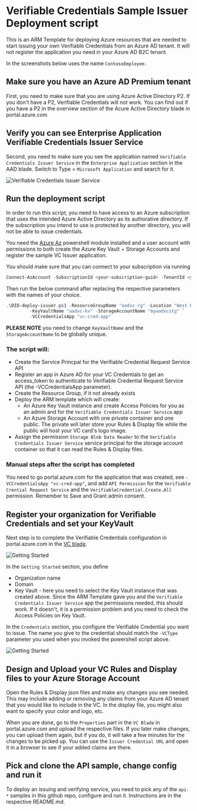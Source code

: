# Verifiable Credentials Sample Issuer Deployment script

This is an ARM Template for deploying Azure resources that are needed to start issuing your own Verifiable Credentials from an Azure AD tenant. It will not register the application you need in your Azure AD B2C tenant.

In the screenshots below uses the name `ContosoEmployee`.  

## Make sure you have an Azure AD Premium tenant
First, you need to make sure that you are using Azure Active Directory P2. If you don't have a P2, Verifiable Credentials will not work. You can find out if you have a P2 in the overview section of the Acure Active Directory blade in portal.azure.com

## Verify you can see Enterprise Application Verifiable Credentials Issuer Service
Second, you need to make sure you see the application named `Verifiable Credentials Issuer Service` in the `Enterprise Application` section in the AAD blade. Switch to Type = `Microsoft Application` and search for it.
 
![Verifiable Credentials Issuer Service](https://github.com/microsoft/OpenEduAnalytics/blob/main/docs/pics/admin-screenshot-search-apps.png)

## Run the deployment script
In order to run this script, you need to have access to an Azure subscription that uses the intended Azure Active Directory as its authorative directory. If the subscription you intend to use is protected by another directory, you will not be able to issue credentials.

You need the [Azure Az](https://docs.microsoft.com/en-us/powershell/azure/new-azureps-module-az?view=azps-5.6.0) powershell module installed and a user account with permissions to both create the Azure Key Vault + Storage Accounts and register the sample VC Issuer application.

You should make sure that you can connect to your subscription via running

```powershell
Connect-AzAccount -SubscriptionId <your-subscription-guid> -TenantId <your Azure AD tenant id>
```

Then run the below command after replacing the respective parameters with the names of your choice.

```powershell
.\DID-deploy-issuer.ps1 -ResourceGroupName "aadvc-rg" -Location "West Europe" `
         -KeyVaultName "aadvc-kv" -StorageAccountName "myaadvcstg" `
         -VCCredentialsApp "vc-cred-app"
```

**PLEASE NOTE** you need to change `KeyVaultName` and the `StorageAccountName` to be globally unique.

### The script will:
- Create the Service Princpal for the Verifiable Credential Request Service API
- Register an app in Azure AD for your VC Credentials to get an access_token to authenticate to Verifiable Credential Request Service API (the -VCCredentialsApp parameter). 
- Create the Resource Group, if it not already exists
- Deploy the ARM template which will create:
    - An Azure Key Vault instance and create Access Policies for you as an admin and for the `Verifiable Credentials Issuer Service` app
    - An Azure Storage Account with one private container and one public. The private will later store your Rules & Display file while the public will host your VC card's logo image.
- Assign the permission `Storage Blob Data Reader` to the `Verifiable Credentials Issuer Service` service principal for the storage account container so that it can read the Rules & Display files.

### Manual steps after the script has completed
You need to go portal.azure.com for the application that was created, see `-VCCredentialsApp "vc-cred-app"`, and add `API Permission` for the `Verifiable Crential Request Service` and the `VerifiableCredential.Create.All` permission. Remember to Save and Grant admin consent.  

## Register your organization for Verifiable Credentials and set your KeyVault

Next step is to complete the Verifiable Credentials configuration in portal.azure.com in the [VC blade](https://portal.azure.com/?Microsoft_AAD_DecentralizedIdentity=preview#blade/Microsoft_AAD_DecentralizedIdentity/InitialMenuBlade/cardsListBlade).

![Getting Started](https://github.com/microsoft/OpenEduAnalytics/blob/main/docs/pics/admin-screenshot-vc-getting-started.png)

In the `Getting Started` section, you define
- Organization name
- Domain
- Key Vault - here you need to select the Key Vault instance that was created above. Since the ARM Template gave you and the `Verifiable Credentials Issuer Service` app the permissions needed, this should work. If it doesn't, it is a permission problem and you need to check the Access Policies on Key Vault.

In the `Credentials` section, you configure the Verifiable Credential you want to issue. The name you give to the credential should match the `-VCType` parameter you used when you invoked the powershell script above.

![Getting Started](https://github.com/microsoft/OpenEduAnalytics/blob/main/docs/pics/admin-screenshot-create-credential.png)

## Design and Upload your VC Rules and Display files to your Azure Storage Account

Open the Rules & Display json files and make any changes you see needed. This may include adding or removing any claims from your Azure AD tenant that you would like to include in the VC. In the display file, you might also want to specify your color and logo, etc.

When you are done, go to the `Properties` part in the `VC Blade` in portal.azure.com and upload the respective files. If you later make changes, you can upload them again, but if you do, it will take a few minutes for the changes to be picked up. You can use the `Issuer Credential URL` and open it in a browser to see if your added claims are there.

## Pick and clone the API sample, change config and run it

To deploy an issuing and verifying service, you need to pick any of the `api-*` samples in this github repo, configure and run it. Instructions are in the respective README.md.
